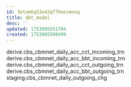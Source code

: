 ```yaml
---
id: 3etam6q53o42qf7hmzsmonq
title: dbt_model
desc: ''
updated: 1753085551704
created: 1753085508499
---
```



derive.cbs_cbmnet_daily_acc_cct_incoming_trn
derive.cbs_cbmnet_daily_acc_bbt_incoming_trn
derive.cbs_cbmnet_daily_acc_cct_outgoing_trn
derive.cbs_cbmnet_daily_acc_bbt_outgoing_trn
staging.cbs_cbmnet_daily_outgoing_chg

